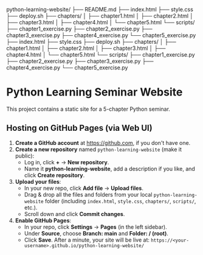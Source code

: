python-learning-website/
├── README.md        <!-- Deployment & hosting instructions -->
├── index.html
├── style.css
├── deploy.sh            <!-- deployment helper -->
├── chapters/
│   ├── chapter1.html
│   ├── chapter2.html
│   ├── chapter3.html
│   ├── chapter4.html
│   └── chapter5.html
└── scripts/
    ├── chapter1_exercise.py
    ├── chapter2_exercise.py
    ├── chapter3_exercise.py
    ├── chapter4_exercise.py
    └── chapter5_exercise.py
├── index.html
├── style.css
├── deploy.sh            <!-- deployment helper -->
├── chapters/
│   ├── chapter1.html
│   ├── chapter2.html
│   ├── chapter3.html
│   ├── chapter4.html
│   └── chapter5.html
└── scripts/
    ├── chapter1_exercise.py
    ├── chapter2_exercise.py
    ├── chapter3_exercise.py
    ├── chapter4_exercise.py
    └── chapter5_exercise.py

<!-- README.md -->
# Python Learning Seminar Website

This project contains a static site for a 5-chapter Python seminar.

## Hosting on GitHub Pages (via Web UI)
1. **Create a GitHub account** at https://github.com, if you don't have one.
2. **Create a new repository** named `python-learning-website` (make it public):
   - Log in, click **+** → **New repository**.
   - Name it **python-learning-website**, add a description if you like, and click **Create repository**.
3. **Upload your files**:
   - In your new repo, click **Add file** → **Upload files**.
   - Drag & drop all the files and folders from your local `python-learning-website` folder (including `index.html`, `style.css`, `chapters/`, `scripts/`, etc.).
   - Scroll down and click **Commit changes**.
4. **Enable GitHub Pages**:
   - In your repo, click **Settings** → **Pages** (in the left sidebar).
   - Under **Source**, choose **Branch: main** and **Folder: / (root)**.
   - Click **Save**. After a minute, your site will be live at:
     `https://<your-username>.github.io/python-learning-website/`